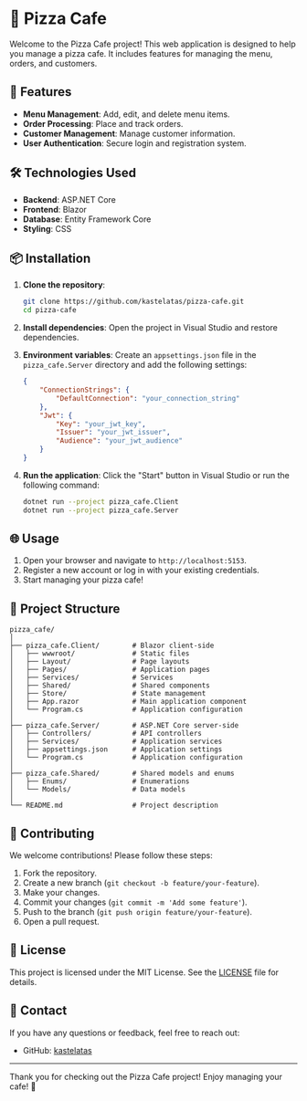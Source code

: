 # 🍕 Pizza Cafe

Welcome to the Pizza Cafe project! This web application is designed to help you manage a pizza cafe. It includes features for managing the menu, orders, and customers.

## 🚀 Features

- **Menu Management**: Add, edit, and delete menu items.
- **Order Processing**: Place and track orders.
- **Customer Management**: Manage customer information.
- **User Authentication**: Secure login and registration system.

## 🛠️ Technologies Used

- **Backend**: ASP.NET Core
- **Frontend**: Blazor
- **Database**: Entity Framework Core
- **Styling**: CSS

## 📦 Installation

1. **Clone the repository**:
    ```bash
    git clone https://github.com/kastelatas/pizza-cafe.git
    cd pizza-cafe
    ```

2. **Install dependencies**:
   Open the project in Visual Studio and restore dependencies.

3. **Environment variables**:
   Create an `appsettings.json` file in the `pizza_cafe.Server` directory and add the following settings:
    ```json
    {
        "ConnectionStrings": {
            "DefaultConnection": "your_connection_string"
        },
        "Jwt": {
            "Key": "your_jwt_key",
            "Issuer": "your_jwt_issuer",
            "Audience": "your_jwt_audience"
        }
    }
    ```

4. **Run the application**:
   Click the "Start" button in Visual Studio or run the following command:
    ```bash
    dotnet run --project pizza_cafe.Client
    dotnet run --project pizza_cafe.Server
    ```

## 🌐 Usage

1. Open your browser and navigate to `http://localhost:5153`.
2. Register a new account or log in with your existing credentials.
3. Start managing your pizza cafe!

## 📂 Project Structure

```plaintext
pizza_cafe/
│
├── pizza_cafe.Client/        # Blazor client-side
│   ├── wwwroot/              # Static files
│   ├── Layout/               # Page layouts
│   ├── Pages/                # Application pages
│   ├── Services/             # Services
│   ├── Shared/               # Shared components
│   ├── Store/                # State management
│   ├── App.razor             # Main application component
│   └── Program.cs            # Application configuration
│
├── pizza_cafe.Server/        # ASP.NET Core server-side
│   ├── Controllers/          # API controllers
│   ├── Services/             # Application services
│   ├── appsettings.json      # Application settings
│   └── Program.cs            # Application configuration
│
├── pizza_cafe.Shared/        # Shared models and enums
│   ├── Enums/                # Enumerations
│   └── Models/               # Data models
│
└── README.md                 # Project description
```



## 🤝 Contributing

We welcome contributions! Please follow these steps:

1. Fork the repository.
2. Create a new branch (`git checkout -b feature/your-feature`).
3. Make your changes.
4. Commit your changes (`git commit -m 'Add some feature'`).
5. Push to the branch (`git push origin feature/your-feature`).
6. Open a pull request.

## 📝 License

This project is licensed under the MIT License. See the [LICENSE](LICENSE) file for details.

## 📧 Contact

If you have any questions or feedback, feel free to reach out:

- GitHub: [kastelatas](https://github.com/kastelatas)
---

Thank you for checking out the Pizza Cafe project! Enjoy managing your cafe! 🍕
